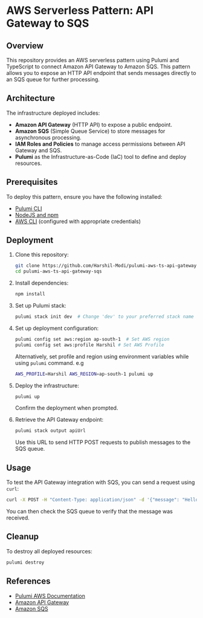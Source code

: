 # AWS Serverless Pattern: API Gateway to SQS

## Overview

This repository provides an AWS serverless pattern using Pulumi and TypeScript to connect Amazon API Gateway to Amazon SQS. This pattern allows you to expose an HTTP API endpoint that sends messages directly to an SQS queue for further processing.

## Architecture

The infrastructure deployed includes:

* **Amazon API Gateway** (HTTP API) to expose a public endpoint.
* **Amazon SQS** (Simple Queue Service) to store messages for asynchronous processing.
* **IAM Roles and Policies** to manage access permissions between API Gateway and SQS.
* **Pulumi** as the Infrastructure-as-Code (IaC) tool to define and deploy resources.

## Prerequisites

To deploy this pattern, ensure you have the following installed:

* [Pulumi CLI](https://www.pulumi.com/docs/install/)
* [NodeJS and npm](https://nodejs.org/)
* [AWS CLI](https://aws.amazon.com/cli/) (configured with appropriate credentials)

## Deployment

1. Clone this repository:

   ```sh
   git clone https://github.com/Harshil-Modi/pulumi-aws-ts-api-gateway-sqs.git
   cd pulumi-aws-ts-api-gateway-sqs
   ```
2. Install dependencies:

   ```sh
   npm install
   ```
3. Set up Pulumi stack:

   ```sh
   pulumi stack init dev  # Change 'dev' to your preferred stack name
   ```
4. Set up deployment configuration:

   ```sh
   pulumi config set aws:region ap-south-1  # Set AWS region
   pulumi config set aws:profile Harshil # Set AWS Profile
   ```

   Alternatively, set profile and region using environment variables while using `pulumi` command. e.g

   ```sh
   AWS_PROFILE=Harshil AWS_REGION=ap-south-1 pulumi up
   ```
5. Deploy the infrastructure:

   ```sh
   pulumi up
   ```

   Confirm the deployment when prompted.
6. Retrieve the API Gateway endpoint:

   ```sh
   pulumi stack output apiUrl
   ```

   Use this URL to send HTTP POST requests to publish messages to the SQS queue.

## Usage

To test the API Gateway integration with SQS, you can send a request using `curl`:

```sh
curl -X POST -H "Content-Type: application/json" -d '{"message": "Hello, SQS!"}' <apiUrl>/sqs
```

You can then check the SQS queue to verify that the message was received.

## Cleanup

To destroy all deployed resources:

```sh
pulumi destroy
```

## References

* [Pulumi AWS Documentation](https://www.pulumi.com/docs/clouds/aws/)
* [Amazon API Gateway](https://docs.aws.amazon.com/apigateway/latest/developerguide/welcome.html)
* [Amazon SQS](https://docs.aws.amazon.com/sqs/latest/dg/welcome.html)
